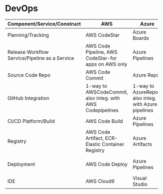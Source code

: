 # DevOps


| Component/Service/Construct| AWS | Azure | GCP | IBM |
|----------------------------|-----|-------|-----|-----|
| Planning/Tracking| AWS CodeStar| Azure Boards | None| ???|
| Release Workflow Service/Pipeline as a Service| AWS Code Pipeline, AWS CodeStar-for apps on AWS only| Azure Pipelines | CI/CD| ???|
| Source Code Repo| AWS Code Commit | Azure Repos | CSR(Cloud Source Registry)| ???|
| GitHub Integration| 1-way to AWSCodeCommit, also integ. with AWS Codepipelines| 1-way to AzureRepos, also integ. with Azure pipelines | 1-way to CSR| ???|
| CI/CD Platform/Build| AWS Code Build| Azure Pipelines | Cloud Build| ???|
| Registry|AWS Code Artifact, ECR-Elastic Container Registry| Azure Artifacts | Artifact Registry| ???|
| Deployment| AWS Code Deploy | Azure Pipelines | Spinnaker(non-native/marketplace service)| ???|
| IDE| AWS Cloud9 | Visual Studio | Cloud Code| ???|





